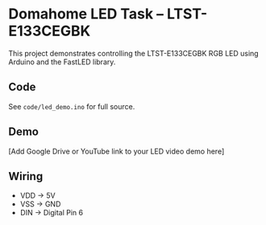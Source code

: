 # Domahome LED Task – LTST-E133CEGBK

This project demonstrates controlling the LTST-E133CEGBK RGB LED using Arduino and the FastLED library.

## Code
See `code/led_demo.ino` for full source.

## Demo
[Add Google Drive or YouTube link to your LED video demo here]

## Wiring
- VDD → 5V
- VSS → GND
- DIN → Digital Pin 6


